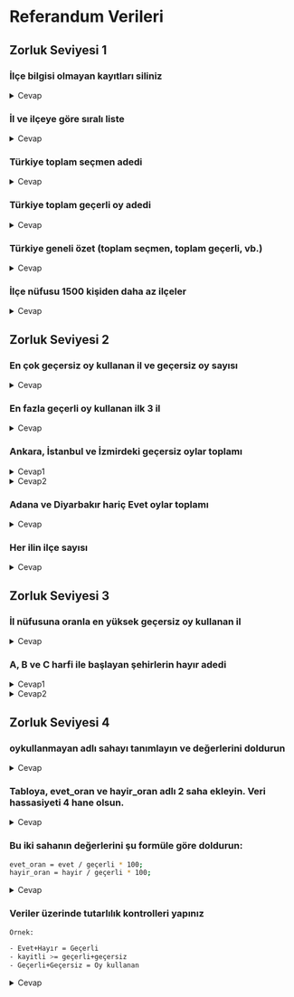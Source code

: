# Referandum Verileri

## Zorluk Seviyesi 1

### İlçe bilgisi olmayan kayıtları siliniz

<details>
  <summary>Cevap</summary>

```SQL
DELETE FROM referandum WHERE ilce='';
```
</details>

### İl ve ilçeye göre sıralı liste

<details>
  <summary>Cevap</summary>

```SQL
SELECT il, ilce FROM referandum ORDER BY il, ilce;
```
</details>

### Türkiye toplam seçmen adedi

<details>
  <summary>Cevap</summary>

```SQL
SELECT SUM(kayitli) FROM referandum;
```
</details>

### Türkiye toplam geçerli oy adedi

<details>
  <summary>Cevap</summary>

```SQL
SELECT SUM(gecerli) AS 'GEÇERLİ OY' FROM referandum;
```
</details>

### Türkiye geneli özet (toplam seçmen, toplam geçerli, vb.)

<details>
  <summary>Cevap</summary>

```SQL
SELECT 
    SUM(kayitli) AS 'Kayıtlı Seçmen Sayısı',
    SUM(oykullanan) AS 'Oy Kullanan Seçmen Sayısı',
    SUM(gecerli) AS 'Geçerli Oy Sayısı',
    SUM(gecersiz) AS 'Geçersiz Oy Sayısı',
    SUM(evet) AS 'Evet Sayısı',
    SUM(hayir) AS 'Hayır Sayısı' 
FROM referandum;
```
</details>

### İlçe nüfusu 1500 kişiden daha az ilçeler

<details>
  <summary>Cevap</summary>

```SQL
SELECT * FROM referandum WHERE kayitli < 1500;
```
</details>

## Zorluk Seviyesi 2

### En çok geçersiz oy kullanan il ve geçersiz oy sayısı

<details>
  <summary>Cevap</summary>

```SQL
SELECT il, SUM(gecersiz) AS 'Geçersiz Oy Sayısı' FROM referandum 
GROUP BY il 
ORDER BY 2 DESC 
LIMIT 1;
```
</details>

### En fazla geçerli oy kullanan ilk 3 il

<details>
  <summary>Cevap</summary>

```SQL
SELECT il, SUM(gecerli) AS 'Geçerli Oy Sayısı' FROM referandum 
GROUP BY il 
ORDER BY 2 DESC 
LIMIT 3;
```
</details>

### Ankara, İstanbul ve İzmirdeki geçersiz oylar toplamı

<details>
  <summary>Cevap1</summary>

```SQL
SELECT SUM(gecersiz) FROM referandum 
WHERE il='Ankara' OR il='İstanbul' OR il='İzmir';
```
</details>

<details>
  <summary>Cevap2</summary>

```SQL
SELECT SUM(gecersiz) FROM referandum 
WHERE il IN ('Ankara', 'İstanbul', 'İzmir');
```
</details>

### Adana ve Diyarbakır hariç Evet oylar toplamı

<details>
  <summary>Cevap</summary>

```SQL
SELECT SUM(evet) FROM referandum 
WHERE il NOT IN ('Diyarbakır', 'Adana');
```
</details>

### Her ilin ilçe sayısı

<details>
  <summary>Cevap</summary>

```SQL
SELECT count(1) FROM referandum GROUP BY il;
```
</details>

## Zorluk Seviyesi 3

### İl nüfusuna oranla en yüksek geçersiz oy kullanan il

<details>
  <summary>Cevap</summary>

```SQL
SELECT il, SUM(gecersiz)/SUM(kayitli) AS 'Geçersiz Oy Oranı' FROM referandum 
GROUP BY il 
ORDER BY 2 DESC
LIMIT 1;
```
</details>

### A, B ve C harfi ile başlayan şehirlerin hayır adedi

<details>
  <summary>Cevap1</summary>

```SQL
SELECT il, SUM(hayir) AS 'Hayır Adedi' FROM referandum 
WHERE il LIKE 'A%' 
OR il LIKE 'B%' 
OR il LIKE 'C%'
GROUP BY il;
```
</details>

<details>
  <summary>Cevap2</summary>

```SQL
SELECT il, SUM(hayir) AS 'Hayır Adedi' FROM referandum 
WHERE LEFT(il,1) IN ('A', 'B', 'C') 
GROUP BY il;
```
</details>

## Zorluk Seviyesi 4

### oykullanmayan adlı sahayı tanımlayın ve değerlerini doldurun

<details>
  <summary>Cevap</summary>

```SQL
ALTER TABLE referandum
ADD oykullanmayan decimal(7,4) NOT NULL;

UPDATE referandum SET oykullanmayan = kayitli - oykullanan;
```
</details>

### Tabloya, evet_oran ve hayir_oran adlı 2 saha ekleyin. Veri hassasiyeti 4 hane olsun.

<details>
  <summary>Cevap</summary>

```SQL
ALTER TABLE referandum
ADD evet_oran decimal(6,2) NOT NULL,
ADD hayir_oran decimal(6,2) NOT NULL AFTER evet_oran;
```
</details>

### Bu iki sahanın değerlerini şu formüle göre doldurun:

```BASH
evet_oran = evet / geçerli * 100;
hayir_oran = hayir / geçerli * 100;
```

<details>
  <summary>Cevap</summary>

```SQL
UPDATE referandum SET evet_oran = (evet/gecerli)*100;
UPDATE referandum SET hayir_oran = (hayir/gecerli)*100;
```
</details>

### Veriler üzerinde tutarlılık kontrolleri yapınız

```BASH
Örnek:

- Evet+Hayır = Geçerli
- kayitli >= geçerli+geçersiz
- Geçerli+Geçersiz = Oy kullanan
```

<details>
  <summary>Cevap</summary>

```SQL
SELECT * FROM referandum WHERE evet+hayir-gecerli <> 0;
SELECT * FROM referandum WHERE gecerli+gecersiz < kayitli;
SELECT * FROM referandum WHERE gecerli+gecersiz-oykullanan != 0;
```
</details>
